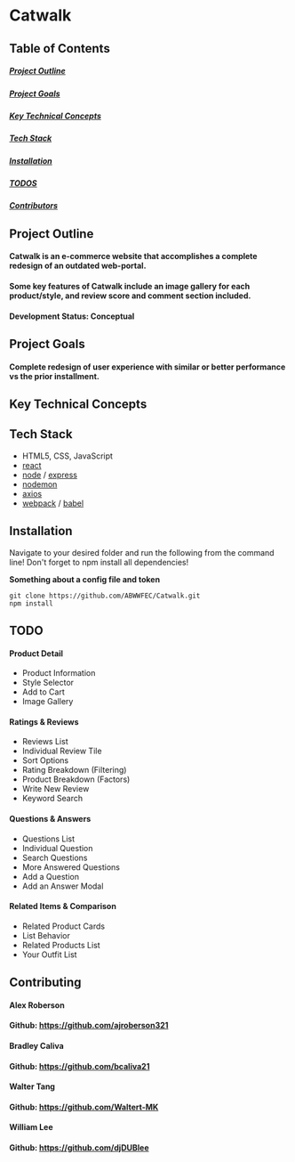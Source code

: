 # Catwalk

## Table of Contents
##### [Project Outline](#outline)
##### [Project Goals](#goals)
##### [Key Technical Concepts](#techConcepts)
##### [Tech Stack](#techStack)
##### [Installation](#install)
##### [TODOS](#todos)
##### [Contributors](#contributors)

<a name="outline"/>

## Project Outline
#### Catwalk is an e-commerce website that accomplishes a complete redesign of an outdated web-portal.
#### Some key features of Catwalk include an image gallery for each product/style, and review score and comment section included.
#### Development Status: Conceptual

<a name="goals"/>

## Project Goals
#### Complete redesign of user experience with similar or better performance vs the prior installment.

<a name="techConcepts"/>

## Key Technical Concepts

<a name="techStack"/>

## Tech Stack
* HTML5, CSS, JavaScript
* [react](https://reactjs.org/)
* [node](https://nodejs.org/en/) / [express](https://expressjs.com/)
* [nodemon](https://www.npmjs.com/package/nodemon)
* [axios](https://axios-http.com/)
* [webpack](https://webpack.js.org/) / [babel](https://babeljs.io/)

<a name="install"/>

## Installation
Navigate to your desired folder and run the following from the command line!
Don't forget to npm install all dependencies!

**Something about a config file and token**
```
git clone https://github.com/ABWWFEC/Catwalk.git
npm install
```

<a name="todos"/>

## TODO
#### Product Detail
* Product Information
* Style Selector
* Add to Cart
* Image Gallery
#### Ratings & Reviews
* Reviews List
* Individual Review Tile
* Sort Options
* Rating Breakdown (Filtering)
* Product Breakdown (Factors)
* Write New Review
* Keyword Search
#### Questions & Answers
* Questions List
* Individual Question
* Search Questions
* More Answered Questions
* Add a Question
* Add an Answer Modal
#### Related Items & Comparison
* Related Product Cards
* List Behavior
* Related Products List
* Your Outfit List

<a name="contributors"/>

## Contributing
#### Alex Roberson 
#### Github: https://github.com/ajroberson321

#### Bradley Caliva
#### Github: https://github.com/bcaliva21

#### Walter Tang
#### Github: https://github.com/Waltert-MK

#### William Lee
#### Github: https://github.com/djDUBlee
